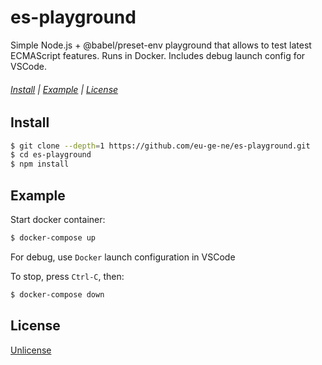 es-playground
=============

Simple Node.js + @babel/preset-env playground that allows to test latest ECMAScript features.
Runs in Docker.
Includes debug launch config for VSCode.

###### [Install](#Install) | [Example](#Example) | [License](#License)

Install
-------

```bash
$ git clone --depth=1 https://github.com/eu-ge-ne/es-playground.git
$ cd es-playground
$ npm install
```

Example
-------

Start docker container:

```bash
$ docker-compose up
```

For debug, use `Docker` launch configuration in VSCode

To stop, press `Ctrl-C`, then:

```bash
$ docker-compose down
```

License
-------

[Unlicense](LICENSE)
